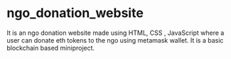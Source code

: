 # ngo_donation_website
It is an ngo donation website made using HTML, CSS , JavaScript where a user can donate eth tokens to the ngo using metamask wallet. It is a basic blockchain based  miniproject.
